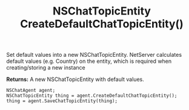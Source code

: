 ﻿---
uid: crmscript_ref_NSChatAgent_CreateDefaultChatTopicEntity
title: NSChatTopicEntity CreateDefaultChatTopicEntity()
intellisense: NSChatAgent.CreateDefaultChatTopicEntity
keywords: NSChatAgent, CreateDefaultChatTopicEntity
so.topic: reference
---
	  
Set default values into a new NSChatTopicEntity.
NetServer calculates default values (e.g. Country) on the entity, which is required when creating/storing a new instance
	  
**Returns:** A new NSChatTopicEntity with default values.

```crmscript
NSChatAgent agent;
NSChatTopicEntity thing = agent.CreateDefaultChatTopicEntity();
thing = agent.SaveChatTopicEntity(thing);
```

